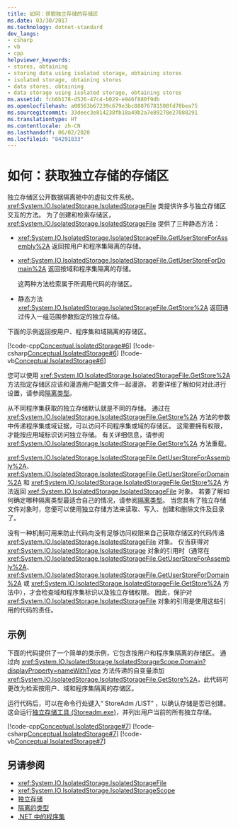 ```yaml
---
title: 如何：获取独立存储的存储区
ms.date: 03/30/2017
ms.technology: dotnet-standard
dev_langs:
- csharp
- vb
- cpp
helpviewer_keywords:
- stores, obtaining
- storing data using isolated storage, obtaining stores
- isolated storage, obtaining stores
- data stores, obtaining
- data storage using isolated storage, obtaining stores
ms.assetid: fcb6b178-d526-47c4-b029-e946f880f9db
ms.openlocfilehash: a08563b67239c679e3bc88876781508fd78bea75
ms.sourcegitcommit: 33deec3e814238fb18a49b2a7e89278e27888291
ms.translationtype: HT
ms.contentlocale: zh-CN
ms.lasthandoff: 06/02/2020
ms.locfileid: "84291833"
---
```

# <a name="how-to-obtain-stores-for-isolated-storage"></a>如何：获取独立存储的存储区
独立存储区公开数据隔离舱中的虚拟文件系统。 <xref:System.IO.IsolatedStorage.IsolatedStorageFile> 类提供许多与独立存储区交互的方法。 为了创建和检索存储区，<xref:System.IO.IsolatedStorage.IsolatedStorageFile> 提供了三种静态方法：  
  
- <xref:System.IO.IsolatedStorage.IsolatedStorageFile.GetUserStoreForAssembly%2A> 返回按用户和程序集隔离的存储。  
  
- <xref:System.IO.IsolatedStorage.IsolatedStorageFile.GetUserStoreForDomain%2A> 返回按域和程序集隔离的存储。  
  
     这两种方法检索属于所调用代码的存储区。  
  
- 静态方法 <xref:System.IO.IsolatedStorage.IsolatedStorageFile.GetStore%2A> 返回通过传入一组范围参数指定的独立存储。  
  
 下面的示例返回按用户、程序集和域隔离的存储区。  
  
 [!code-cpp[Conceptual.IsolatedStorage#6](../../../samples/snippets/cpp/VS_Snippets_CLR/conceptual.isolatedstorage/cpp/source6.cpp#6)]
 [!code-csharp[Conceptual.IsolatedStorage#6](../../../samples/snippets/csharp/VS_Snippets_CLR/conceptual.isolatedstorage/cs/source6.cs#6)]
 [!code-vb[Conceptual.IsolatedStorage#6](../../../samples/snippets/visualbasic/VS_Snippets_CLR/conceptual.isolatedstorage/vb/source6.vb#6)]  
  
 您可以使用 <xref:System.IO.IsolatedStorage.IsolatedStorageFile.GetStore%2A> 方法指定存储区应该和漫游用户配置文件一起漫游。 若要详细了解如何对此进行设置，请参阅[隔离类型](types-of-isolation.md)。  
  
 从不同程序集获取的独立存储默认就是不同的存储。 通过在 <xref:System.IO.IsolatedStorage.IsolatedStorageFile.GetStore%2A> 方法的参数中传递程序集或域证据，可以访问不同程序集或域的存储区。 这需要拥有权限，才能按应用域标识访问独立存储。 有关详细信息，请参阅 <xref:System.IO.IsolatedStorage.IsolatedStorageFile.GetStore%2A> 方法重载。  
  
 <xref:System.IO.IsolatedStorage.IsolatedStorageFile.GetUserStoreForAssembly%2A>、<xref:System.IO.IsolatedStorage.IsolatedStorageFile.GetUserStoreForDomain%2A> 和 <xref:System.IO.IsolatedStorage.IsolatedStorageFile.GetStore%2A> 方法返回 <xref:System.IO.IsolatedStorage.IsolatedStorageFile> 对象。 若要了解如何确定哪种隔离类型最适合自己的情况，请参阅[隔离类型](types-of-isolation.md)。 当您具有了独立存储文件对象时，您便可以使用独立存储方法来读取、写入、创建和删除文件及目录了。  
  
 没有一种机制可用来防止代码向没有足够访问权限来自己获取存储区的代码传递 <xref:System.IO.IsolatedStorage.IsolatedStorageFile> 对象。 仅当获得对 <xref:System.IO.IsolatedStorage.IsolatedStorage> 对象的引用时（通常在 <xref:System.IO.IsolatedStorage.IsolatedStorageFile.GetUserStoreForAssembly%2A>、<xref:System.IO.IsolatedStorage.IsolatedStorageFile.GetUserStoreForDomain%2A> 或 <xref:System.IO.IsolatedStorage.IsolatedStorageFile.GetStore%2A> 方法中），才会检查域和程序集标识以及独立存储权限。 因此，保护对 <xref:System.IO.IsolatedStorage.IsolatedStorageFile> 对象的引用是使用这些引用的代码的责任。  
  
## <a name="example"></a>示例  
 下面的代码提供了一个简单的类示例，它包含按用户和程序集隔离的存储区。 通过向 <xref:System.IO.IsolatedStorage.IsolatedStorageScope.Domain?displayProperty=nameWithType> 方法传递的自变量添加 <xref:System.IO.IsolatedStorage.IsolatedStorageFile.GetStore%2A>，此代码可更改为检索按用户、域和程序集隔离的存储区。  
  
 运行代码后，可以在命令行处键入“ StoreAdm /LIST”  ，以确认存储是否已创建。 这会运行[独立存储工具 (Storeadm.exe)](../../framework/tools/storeadm-exe-isolated-storage-tool.md)，并列出用户当前的所有独立存储。  
  
 [!code-cpp[Conceptual.IsolatedStorage#7](../../../samples/snippets/cpp/VS_Snippets_CLR/conceptual.isolatedstorage/cpp/source6.cpp#7)]
 [!code-csharp[Conceptual.IsolatedStorage#7](../../../samples/snippets/csharp/VS_Snippets_CLR/conceptual.isolatedstorage/cs/source6.cs#7)]
 [!code-vb[Conceptual.IsolatedStorage#7](../../../samples/snippets/visualbasic/VS_Snippets_CLR/conceptual.isolatedstorage/vb/source6.vb#7)]  
  
## <a name="see-also"></a>另请参阅

- <xref:System.IO.IsolatedStorage.IsolatedStorageFile>
- <xref:System.IO.IsolatedStorage.IsolatedStorageScope>
- [独立存储](isolated-storage.md)
- [隔离的类型](types-of-isolation.md)
- [.NET 中的程序集](../assembly/index.md)
